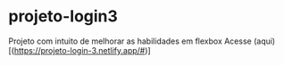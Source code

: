 # projeto-login3
Projeto com intuito de melhorar as habilidades em flexbox
Acesse (aqui) [(https://projeto-login-3.netlify.app/#)]
